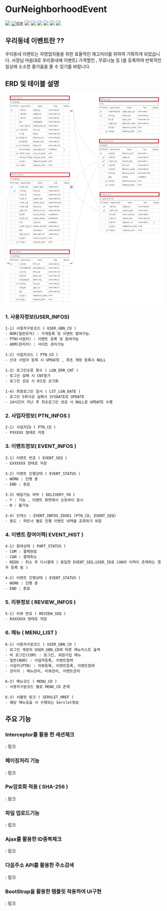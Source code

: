 # OurNeighborhoodEvent

<p>
    <img src="https://img.shields.io/badge/version-1.0.0-rgb(26, 188, 156).svg" />
    <img alt="IDE" src="https://img.shields.io/badge/IDE-Eclipse Jee -rgb(26, 188, 156).svg" />
    <img src="https://img.shields.io/badge/Apache-8.5-green.svg" />
    <img src="https://img.shields.io/badge/spring-4.3.9-green.svg" />
    <img src="https://img.shields.io/badge/java-1.8-blue.svg" />  
    <img src="https://img.shields.io/badge/Mybatis-3.2.2-rgb(243, 156, 18).svg" />
    <img src="https://img.shields.io/badge/Oracle11g -rgb(243, 156, 18).svg" />
    <img src="https://img.shields.io/badge/bootstrap 4.3.7 -rgb(255, 204, 000).svg" />
</p>

## 우리동네 이벤트란 ??

우리동네 이벤트는 자영업자들을 위한 효율적인 재고처리를 위하여 기획하게 되었습니다.
사장님 마음대로 우리동네에 이벤트( 가격할인 , 무료나눔 등 )를 등록하여 반복적인 일상에 소소한 즐거움을 줄 수 있기를 바랍니다.

## ERD 및 테이블 설명

![erd](./readmeSource/erd.png)

### 1. 사용자정보(USER_INFOS)

    1-1) 사용자구분코드 ( USER_GBN_CD )
    - NOR(일반유저) : 가게등록 및 이벤트 참여가능.
    - PTN(사업자) : 이벤트 등록 및 참여가능
    - ADM(관리자) : 사이트 관리가능

    1-2) 사업자코드 ( PTN_CD )
    - 신규 사업자 등록 시 UPDATE , 최초 계정 등록시 NULL

    1-3) 로그인오류 횟수 ( LGN_ERR_CNT )
    - 로그인 실패 시 CNT증가
    - 로그인 성공 시 0으로 초기화

    1-4) 최종로그인 일시 ( LST_LGN_DATE )
    - 로그인 5회이상 실패시 SYSDATE로 UPDATE
    - 24시간이 지난 후 최초로그인 성공 시 NULL로 UPDATE 수행

### 2. 사업자정보( PTN_INFOS )

    2-1) 사업자ID ( PTN_CD )
    - PXXXXX 형태로 저장

### 3. 이벤트정보( EVENT_INFOS )

    3-1) 이벤트 번호 ( EVENT_SEQ )
    - EXXXXXX 형태로 저장

    3-2) 이벤트 진행상태 ( EVENT_STATUS )
    - WORK : 진행 중
    - END : 종료

    3-3) 배달가능 여부 ( DELIVERY_YN )
    - Y : 가능 , 이벤트 화면에서 오토바이 표시
    - N : 불가능

    3-4) 인덱스 : EVENT_INFOS_IDX01 (PTN_CD, EVENT_SEQ)
    - 용도 : 파트너 별로 진행 이벤트 내역을 조회하기 위함

### 4. 이벤트 참여이력( EVENT_HIST )

    4-1) 참여상태 ( PART_STATUS )
    - COM : 결제완료
    - CAN : 결제취소
    - REDO : 취소 후 다시결제 ( 동일한 EVENT_SEQ,USER_ID로 CAN의 이력이 존재하는 경우 등록 됨 )

    4-2) 이벤트 진행상태 ( EVENT_STATUS )
    - WORK : 진행 중
    - END : 종료

### 5. 리뷰정보 ( REVIEW_INFOS )

    5-1) 리뷰 번호 ( REVIEW_SEQ )
    - RXXXXXX 형태로 저장

### 6. 메뉴 ( MENU_LIST )

    6-1) 사용자구분코드 ( USER_GBN_CD )
    - 로그인 계정의 USER_GBN_CD에 따른 메뉴리스트 출력
    - 비 로그인(COM) : 로그인, 회원가입 메뉴
    - 일반(NOR) : 사업자등록, 이벤트참여
    - 사업자(PTN) : 리뷰등록, 이벤트등록, 이벤트참여
    - 관리자 : 메뉴관리, 리뷰관리, 이벤트관리

    6-2) 메뉴코드 ( MENU_CD )
    - 사용자구분코드 별로 MENU_CD 존재

    6-3) 서블릿 링크 ( SERVLET_HREF )
    - 해당 메뉴호출 시 수행되는 Servlet정보

## 주요 기능

### Interceptor를 활용 한 세션체크
: 링크

### 페이징처리 기능
: 링크

### Pw암호화 적용 ( SHA-256 )
: 링크

### 파일 업로드기능
: 링크

### Ajax를 활용한 ID중복체크
: 링크

### 다음주소 API를 활용한 주소검색
: 링크

### BootStrap을 활용한 템플릿 적용하여 UI구현
: 링크

